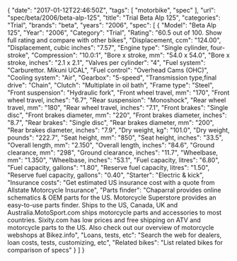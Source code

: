 {
    "date": "2017-01-12T22:46:50Z",
    "tags": [
        "motorbike",
        "spec"
    ],
    "url": "spec\/beta\/2006\/beta-alp-125",
    "title": "Trial Beta Alp 125",
    "categories": "Trial",
    "brands": "beta",
    "years": "2006",
    "spec": [
        {
            "Model": "Beta Alp 125",
            "Year": "2006",
            "Category": "Trial",
            "Rating": "60.5 out of 100. Show full rating and compare with other bikes",
            "Displacement, ccm": "124.00",
            "Displacement, cubic inches": "7.57",
            "Engine type": "Single cylinder, four-stroke",
            "Compression": "10.0:1",
            "Bore x stroke, mm": "54.0 x 54.0",
            "Bore x stroke, inches": "2.1 x 2.1",
            "Valves per cylinder": "4",
            "Fuel system": "Carburettor. Mikuni UCAL",
            "Fuel control": "Overhead Cams (OHC)",
            "Cooling system": "Air",
            "Gearbox": "5-speed",
            "Transmission type,final drive": "Chain",
            "Clutch": "Multiplate in oil bath",
            "Frame type": "Steel",
            "Front suspension": "Hydraulic fork",
            "Front wheel travel, mm": "170",
            "Front wheel travel, inches": "6.7",
            "Rear suspension": "Monoshock",
            "Rear wheel travel, mm": "180",
            "Rear wheel travel, inches": "7.1",
            "Front brakes": "Single disc",
            "Front brakes diameter, mm": "220",
            "Front brakes diameter, inches": "8.7",
            "Rear brakes": "Single disc",
            "Rear brakes diameter, mm": "200",
            "Rear brakes diameter, inches": "7.9",
            "Dry weight, kg": "101.0",
            "Dry weight, pounds": "222.7",
            "Seat height, mm": "850",
            "Seat height, inches": "33.5",
            "Overall length, mm": "2.150",
            "Overall length, inches": "84.6",
            "Ground clearance, mm": "298",
            "Ground clearance, inches": "11.7",
            "Wheelbase, mm": "1.350",
            "Wheelbase, inches": "53.1",
            "Fuel capacity, litres": "6.80",
            "Fuel capacity, gallons": "1.80",
            "Reserve fuel capacity, litres": "1.50",
            "Reserve fuel capacity, gallons": "0.40",
            "Starter": "Electric & kick",
            "Insurance costs": "Get estimated US insurance cost with a quote from Allstate Motorcycle Insurance",
            "Parts finder": "Chaparral provides online schematics & OEM parts for the US.   Motorcycle Superstore provides an easy-to-use parts finder. Ships to the US, Canada, UK and Australia.MotoSport.com ships motorcycle parts and accessories to most countries.    Sixity.com has low prices and free shipping on ATV and motorcycle parts to the US. Also check out our overview of motorcycle webshops at Bikez.info",
            "Loans, tests, etc": "Search the web for dealers, loan costs, tests, customizing, etc",
            "Related bikes": "List related bikes for comparison of specs"
        }
    ]
}